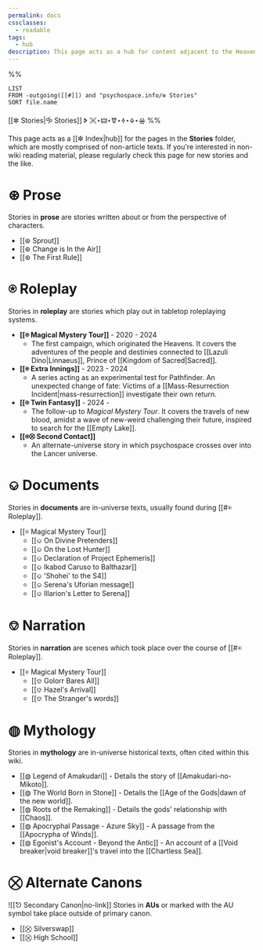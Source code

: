 ```yaml
---
permalink: docs
cssclasses:
  - readable
tags:
  - hub
description: This page acts as a hub for content adjacent to the Heavens. If you're interested in non-wiki reading material, please regularly check this page for new stories and the like.
---
```

%%
```dataview
LIST
FROM -outgoing([[#]]) and "psychospace.info/✼ Stories"
SORT file.name
```

[[✼ Stories|🝰 Stories]] 🢖 🙪⋆🜲⋆🝩⋆🜞⋆🜍⋆🝮
%%

This page acts as a [[✼ Index|hub]] for the pages in the **Stories** folder, which are mostly comprised of non-article texts. If you're interested in non-wiki reading material, please regularly check this page for new stories and the like.
# ⊛ Prose
Stories in **prose** are stories written about or from the perspective of characters.

* [[⊛ Sprout]]
* [[⊛ Change is In the Air]]
* [[⊛ The First Rule]]

# ⍟ Roleplay
Stories in **roleplay** are stories which play out in tabletop roleplaying systems.

* **[[⍟ Magical Mystery Tour]]** - 2020 - 2024
    * The first campaign, which originated the Heavens. It covers the adventures of the people and destinies connected to [[Lazuli Dino|Linnaeus]], Prince of [[Kingdom of Sacred|Sacred]].
* **[[⍟ Extra Innings]]**  - 2023 - 2024
    * A series acting as an experimental test for Pathfinder. An unexpected change of fate: Victims of a [[Mass-Resurrection Incident|mass-resurrection]] investigate their own return.
* **[[⍟ Twin Fantasy]]** - 2024 -
    * The follow-up to *Magical Mystery Tour*. It covers the travels of new blood, amidst a wave of new-weird challenging their future, inspired to search for the [[Empty Lake]].
* **[[⍟⛒ Second Contact]]** 
    * An alternate-universe story in which psychospace crosses over into the Lancer universe.
# ⎉ Documents
Stories in **documents** are in-universe texts, usually found during [[#⍟ Roleplay]].

* [[⍟ Magical Mystery Tour]]
    * [[⎉ On Divine Pretenders]]
    * [[⎉ On the Lost Hunter]]
    * [[⎉ Declaration of Project Ephemeris]]
    * [[⎉ Ikabod Caruso to Balthazar]]
    * [[⎉ 'Shohei' to the S4]]
    * [[⎉ Serena's Uforian message]]
    * [[⎉ Illarion's Letter to Serena]]
# ⎊ Narration
Stories in **narration** are scenes which took place over the course of [[#⍟ Roleplay]].

* [[⍟ Magical Mystery Tour]]
    * [[⎊ Golorr Bares All]]
    * [[⎊ Hazel's Arrival]]
    * [[⎊ The Stranger's words]]

# ◍ Mythology
Stories in **mythology** are in-universe historical texts, often cited within this wiki.

* [[◍ Legend of Amakudari]] - Details the story of [[Amakudari-no-Mikoto]].
* [[◍ The World Born in Stone]] - Details the [[Age of the Gods|dawn of the new world]].
* [[◍ Roots of the Remaking]] - Details the gods' relationship with [[Chaos]].
* [[◍ Apocryphal Passage - Azure Sky]] - A passage from the [[Apocrypha of Winds]].
* [[◍ Egonist's Account - Beyond the Antic]] - An account of a [[Void breaker|void breaker]]'s travel into the [[Chartless Sea]].

# ⛒ Alternate Canons
![[⎋ Secondary Canon|no-link]]
Stories in **AUs** or marked with the AU symbol take place outside of primary canon.

* [[⛒ Silverswap]]
* [[⛒ High School]]